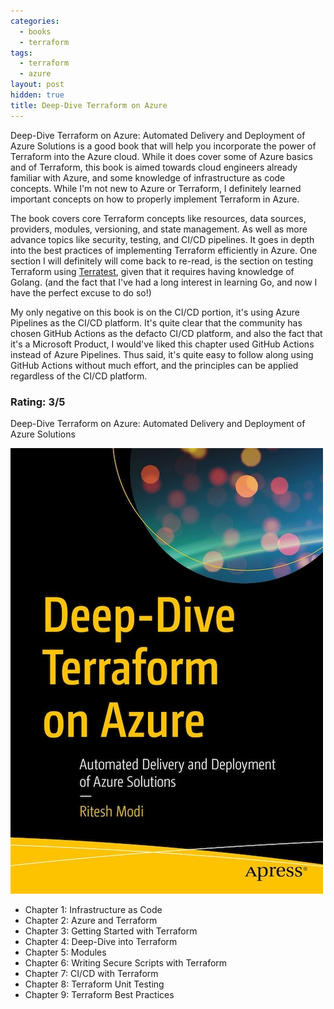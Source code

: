 ```yaml
---
categories:
  - books
  - terraform
tags:
  - terraform
  - azure
layout: post
hidden: true
title: Deep-Dive Terraform on Azure
---
```


Deep-Dive Terraform on Azure: Automated Delivery and Deployment of Azure Solutions is a good book that will help you incorporate the power of Terraform into the Azure cloud. While it does cover some of Azure basics and of Terraform, this book is aimed towards cloud engineers already familiar with Azure, and some knowledge of infrastructure as code concepts. While I'm not new to Azure or Terraform, I definitely learned important concepts on how to properly implement Terraform in Azure.

The book covers core Terraform concepts like resources, data sources, providers, modules, versioning, and state management.
As well as more advance topics like security, testing, and CI/CD pipelines. It goes in depth into the best practices of implementing Terraform efficiently in Azure. One section I will definitely will come back to re-read, is the section on testing Terraform using <a href="https://terratest.gruntwork.io/" target="_blank">Terratest</a>, given that it requires having knowledge of Golang. (and the fact that I've had a long interest in learning Go, and now I have the perfect excuse to do so!)

My only negative on this book is on the CI/CD portion, it's using Azure Pipelines as the CI/CD platform. It's quite clear that the community has chosen GitHub Actions as the defacto CI/CD platform, and also the fact that it's a Microsoft Product, I would've liked this chapter used GitHub Actions instead of Azure Pipelines. Thus said, it's quite easy to follow along using GitHub Actions without much effort, and the principles can be applied regardless of the CI/CD platform.

### Rating: 3/5

Deep-Dive Terraform on Azure: Automated Delivery and Deployment of Azure Solutions

<a href="https://link.springer.com/book/10.1007/978-1-4842-7328-9" target="_blank"><img src="/assets/books/deep-dive-terraform-on-azure.jpg"></a>

* Chapter 1: Infrastructure as Code
* Chapter 2: Azure and Terraform
* Chapter 3: Getting Started with Terraform
* Chapter 4: Deep-Dive into Terraform
* Chapter 5: Modules
* Chapter 6: Writing Secure Scripts with Terraform
* Chapter 7: CI/CD with Terraform
* Chapter 8: Terraform Unit Testing
* Chapter 9: Terraform Best Practices

